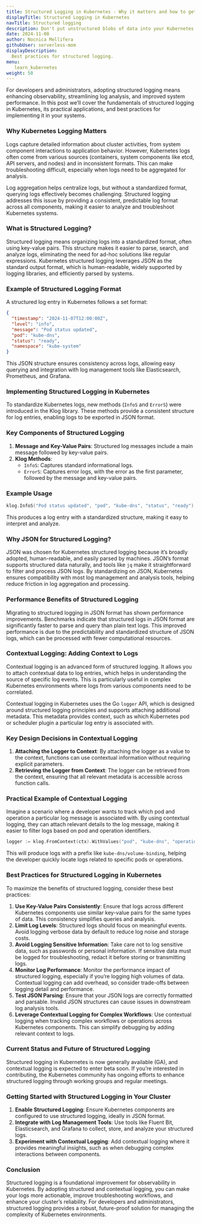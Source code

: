 ```yaml
---
title: Structured Logging in Kubernetes - Why it matters and how to get started
displayTitle: Structured Logging in Kubernetes
navTitle: Structured logging
description: Don't put unstructured blobs of data into your Kubernetes logs!
date: 2024-11-08
author: Nocnica Mellifera
githubUser: serverless-mom
displayDescription: 
  Best practices for structured logging.
menu:
   learn_kubernetes
weight: 50
---
```


For developers and administrators, adopting structured logging means enhancing observability, streamlining log analysis, and improved system performance. In this post we’ll cover the fundamentals of structured logging in Kubernetes, its practical applications, and best practices for implementing it in your systems.

### Why Kubernetes Logging Matters

Logs capture detailed information about cluster activities, from system component interactions to application behavior. However, Kubernetes logs often come from various sources (containers, system components like etcd, API servers, and nodes) and in inconsistent formats. This can make troubleshooting difficult, especially when logs need to be aggregated for analysis.

Log aggregation helps centralize logs, but without a standardized format, querying logs effectively becomes challenging. Structured logging addresses this issue by providing a consistent, predictable log format across all components, making it easier to analyze and troubleshoot Kubernetes systems.

### What is Structured Logging?

Structured logging means organizing logs into a standardized format, often using key-value pairs. This structure makes it easier to parse, search, and analyze logs, eliminating the need for ad-hoc solutions like regular expressions. Kubernetes structured logging leverages JSON as the standard output format, which is human-readable, widely supported by logging libraries, and efficiently parsed by systems.

### Example of Structured Logging Format

A structured log entry in Kubernetes follows a set format:

```json
{
  "timestamp": "2024-11-07T12:00:00Z",
  "level": "info",
  "message": "Pod status updated",
  "pod": "kube-dns",
  "status": "ready",
  "namespace": "kube-system"
}

```

This JSON structure ensures consistency across logs, allowing easy querying and integration with log management tools like Elasticsearch, Prometheus, and Grafana.

### Implementing Structured Logging in Kubernetes

To standardize Kubernetes logs, new methods (`InfoS` and `ErrorS`) were introduced in the Klog library. These methods provide a consistent structure for log entries, enabling logs to be exported in JSON format.

### Key Components of Structured Logging

1. **Message and Key-Value Pairs**: Structured log messages include a main message followed by key-value pairs.
2. **Klog Methods**:
    - `InfoS`: Captures standard informational logs.
    - `ErrorS`: Captures error logs, with the error as the first parameter, followed by the message and key-value pairs.

### Example Usage

```go
klog.InfoS("Pod status updated", "pod", "kube-dns", "status", "ready")

```

This produces a log entry with a standardized structure, making it easy to interpret and analyze.

### Why JSON for Structured Logging?

JSON was chosen for Kubernetes structured logging because it’s broadly adopted, human-readable, and easily parsed by machines. JSON’s format supports structured data naturally, and tools like `jq` make it straightforward to filter and process JSON logs. By standardizing on JSON, Kubernetes ensures compatibility with most log management and analysis tools, helping reduce friction in log aggregation and processing.

### Performance Benefits of Structured Logging

Migrating to structured logging in JSON format has shown performance improvements. Benchmarks indicate that structured logs in JSON format are significantly faster to parse and query than plain text logs. This improved performance is due to the predictability and standardized structure of JSON logs, which can be processed with fewer computational resources.

### Contextual Logging: Adding Context to Logs

Contextual logging is an advanced form of structured logging. It allows you to attach contextual data to log entries, which helps in understanding the source of specific log events. This is particularly useful in complex Kubernetes environments where logs from various components need to be correlated.

Contextual logging in Kubernetes uses the Go `logger` API, which is designed around structured logging principles and supports attaching additional metadata. This metadata provides context, such as which Kubernetes pod or scheduler plugin a particular log entry is associated with.

### Key Design Decisions in Contextual Logging

1. **Attaching the Logger to Context**: By attaching the logger as a value to the context, functions can use contextual information without requiring explicit parameters.
2. **Retrieving the Logger from Context**: The logger can be retrieved from the context, ensuring that all relevant metadata is accessible across function calls.

### Practical Example of Contextual Logging

Imagine a scenario where a developer wants to track which pod and operation a particular log message is associated with. By using contextual logging, they can attach relevant details to the log message, making it easier to filter logs based on pod and operation identifiers.

```go
logger := klog.FromContext(ctx).WithValues("pod", "kube-dns", "operation", "volume-binding")

```

This will produce logs with a prefix like `kube-dns/volume-binding`, helping the developer quickly locate logs related to specific pods or operations.

### Best Practices for Structured Logging in Kubernetes

To maximize the benefits of structured logging, consider these best practices:

1. **Use Key-Value Pairs Consistently**: Ensure that logs across different Kubernetes components use similar key-value pairs for the same types of data. This consistency simplifies queries and analysis.
2. **Limit Log Levels**: Structured logs should focus on meaningful events. Avoid logging verbose data by default to reduce log noise and storage costs.
3. **Avoid Logging Sensitive Information**: Take care not to log sensitive data, such as passwords or personal information. If sensitive data must be logged for troubleshooting, redact it before storing or transmitting logs.
4. **Monitor Log Performance**: Monitor the performance impact of structured logging, especially if you’re logging high volumes of data. Contextual logging can add overhead, so consider trade-offs between logging detail and performance.
5. **Test JSON Parsing**: Ensure that your JSON logs are correctly formatted and parsable. Invalid JSON structures can cause issues in downstream log analysis tools.
6. **Leverage Contextual Logging for Complex Workflows**: Use contextual logging when tracking complex workflows or operations across Kubernetes components. This can simplify debugging by adding relevant context to logs.

### Current Status and Future of Structured Logging

Structured logging in Kubernetes is now generally available (GA), and contextual logging is expected to enter beta soon. If you’re interested in contributing, the Kubernetes community has ongoing efforts to enhance structured logging through working groups and regular meetings.

### Getting Started with Structured Logging in Your Cluster

1. **Enable Structured Logging**: Ensure Kubernetes components are configured to use structured logging, ideally in JSON format.
2. **Integrate with Log Management Tools**: Use tools like Fluent Bit, Elasticsearch, and Grafana to collect, store, and analyze your structured logs.
3. **Experiment with Contextual Logging**: Add contextual logging where it provides meaningful insights, such as when debugging complex interactions between components.

### Conclusion

Structured logging is a foundational improvement for observability in Kubernetes. By adopting structured and contextual logging, you can make your logs more actionable, improve troubleshooting workflows, and enhance your cluster’s reliability. For developers and administrators, structured logging provides a robust, future-proof solution for managing the complexity of Kubernetes environments.
